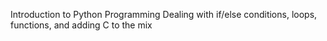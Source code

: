 Introduction to Python Programming
Dealing with if/else conditions, loops, functions,
and adding C to the mix
